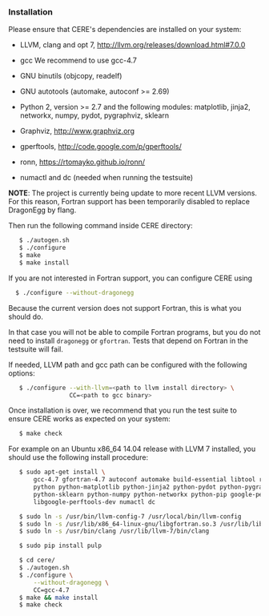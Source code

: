 ### Installation

Please ensure that CERE's dependencies are installed on your system:

  * LLVM, clang and opt 7, http://llvm.org/releases/download.html#7.0.0

  * gcc
    We recommend to use gcc-4.7 

  * GNU binutils (objcopy, readelf)

  * GNU autotools (automake, autoconf >= 2.69)

  * Python 2, version >= 2.7 and the following modules: matplotlib, jinja2,
    networkx, numpy, pydot, pygraphviz, sklearn

  * Graphviz, http://www.graphviz.org

  * gperftools, http://code.google.com/p/gperftools/

  * ronn, https://rtomayko.github.io/ronn/

  * numactl and dc (needed when running the testsuite)

**NOTE**: The project is currently being update to more recent LLVM versions.
For this reason, Fortran support has been temporarily disabled to replace
DragonEgg by flang.

Then run the following command inside CERE directory:

```bash
   $ ./autogen.sh
   $ ./configure
   $ make
   $ make install
```

If you are not interested in Fortran support, you can configure CERE using

```bash
  $ ./configure --without-dragonegg
```

Because the current version does not support Fortran, this is what you should do.

In that case you will not be able to compile Fortran programs, but you do not
need to install `dragonegg` or `gfortran`. Tests that depend on Fortran in the
testsuite will fail.

If needed, LLVM path and gcc path can be configured with the
following options:

```bash
   $ ./configure --with-llvm=<path to llvm install directory> \
                 CC=<path to gcc binary>
```

Once installation is over, we recommend that you run the test suite to ensure
CERE works as expected on your system:

```bash
   $ make check
```

For example on an Ubuntu x86_64 14.04 release with LLVM 7 installed, you should use the following
install procedure:

```bash
   $ sudo apt-get install \
       gcc-4.7 gfortran-4.7 autoconf automake build-essential libtool ruby-ronn \
       python python-matplotlib python-jinja2 python-pydot python-pygraphviz \
       python-sklearn python-numpy python-networkx python-pip google-perftools \
       libgoogle-perftools-dev numactl dc

   $ sudo ln -s /usr/bin/llvm-config-7 /usr/local/bin/llvm-config
   $ sudo ln -s /usr/lib/x86_64-linux-gnu/libgfortran.so.3 /usr/lib/libgfortran.so
   $ sudo ln -s /usr/bin/clang /usr/lib/llvm-7/bin/clang

   $ sudo pip install pulp

   $ cd cere/
   $ ./autogen.sh
   $ ./configure \
       --without-dragonegg \
       CC=gcc-4.7
   $ make && make install
   $ make check
```
